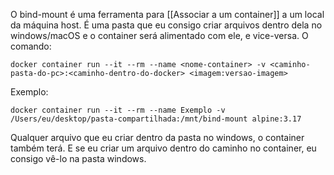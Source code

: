 O bind-mount é uma ferramenta para [[Associar a um container]] a um local da máquina host. É uma pasta que eu consigo criar arquivos dentro dela no windows/macOS e o container será alimentado com ele, e vice-versa.
O comando:
```
docker container run --it --rm --name <nome-container> -v <caminho-pasta-do-pc>:<caminho-dentro-do-docker> <imagem:versao-imagem>
```

Exemplo:
```
docker container run --it --rm --name Exemplo -v /Users/eu/desktop/pasta-compartilhada:/mnt/bind-mount alpine:3.17
```

Qualquer arquivo que eu criar dentro da pasta no windows, o container também terá. E se eu criar um arquivo dentro do caminho no container, eu consigo vê-lo na pasta windows.